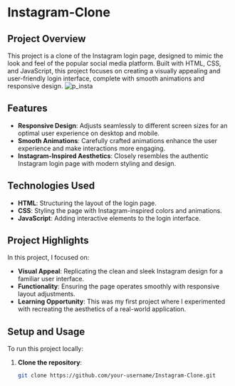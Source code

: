 # Instagram-Clone

## Project Overview

This project is a clone of the Instagram login page, designed to mimic the look and feel of the popular social media platform. Built with HTML, CSS, and JavaScript, this project focuses on creating a visually appealing and user-friendly login interface, complete with smooth animations and responsive design.
![p_insta](https://github.com/user-attachments/assets/af37dae3-79a7-4dbb-954f-076504bdbe05)

## Features

- **Responsive Design**: Adjusts seamlessly to different screen sizes for an optimal user experience on desktop and mobile.
- **Smooth Animations**: Carefully crafted animations enhance the user experience and make interactions more engaging.
- **Instagram-Inspired Aesthetics**: Closely resembles the authentic Instagram login page with modern styling and design.

## Technologies Used

- **HTML**: Structuring the layout of the login page.
- **CSS**: Styling the page with Instagram-inspired colors and animations.
- **JavaScript**: Adding interactive elements to the login interface.

## Project Highlights

In this project, I focused on:
- **Visual Appeal**: Replicating the clean and sleek Instagram design for a familiar user interface.
- **Functionality**: Ensuring the page operates smoothly with responsive layout adjustments.
- **Learning Opportunity**: This was my first project where I experimented with recreating the aesthetics of a real-world application.

## Setup and Usage

To run this project locally:

1. **Clone the repository**:
   ```bash
   git clone https://github.com/your-username/Instagram-Clone.git
